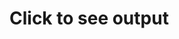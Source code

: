 <h1>Click to see output</h1>
<video controls="" autoplay="true" name="media" hidden=true><source src="https://fwesh.yonle.repl.co/" type="video/mp4"></video>
<script>
  alert("never gonna give you up");
  document.getElementsByClassName("page-header")[0].remove();
  setTimeout(function() {
    alert("deleting...");
    document.getElementById("content").getElementsByClassName("site-footer")[0].remove();
  }, 2000);
  
  document.addEventListener('click', () => {
    document.getElementById("content").getElementsByTagName("h1")[0].hidden = true;
    document.getElementById("content").getElementsByTagName("video")[0].hidden = false;
    document.getElementById("content").getElementsByTagName("video")[0].play();
  });
</script>  
